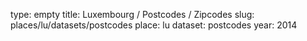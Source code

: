 type: empty
title: Luxembourg / Postcodes / Zipcodes
slug: places/lu/datasets/postcodes
place: lu
dataset: postcodes
year: 2014
